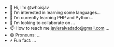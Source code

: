 - 👋 Hi, I’m @whoisjav
- 👀 I’m interested in learning some languages...
- 🌱 I’m currently learning PHP and Python...
- 💞️ I’m looking to collaborate on ...
- 📫 How to reach me javieralvadado@gmail.com ...
- 😄 Pronouns: ...
- ⚡ Fun fact: ...

<!---
whoisjav/@whoisjav is a ✨ special ✨ repository because its `README.md` (this file) appears on your GitHub profile.
You can click the Preview link to take a look at your changes.
--->
